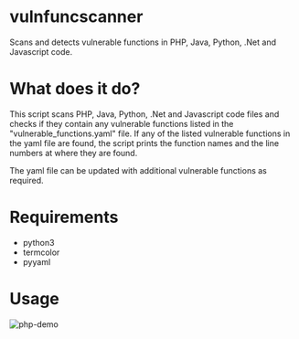 # vulnfuncscanner
Scans and detects vulnerable functions in PHP, Java, Python, .Net and Javascript code.

# What does it do?
This script scans PHP, Java, Python, .Net and Javascript code files and checks if they contain any vulnerable functions listed in the "vulnerable_functions.yaml" file. If any of the listed vulnerable functions in the yaml file are found, the script prints the function names and the line numbers at where they are found.

The yaml file can be updated with additional vulnerable functions as required.

# Requirements
* python3
* termcolor
* pyyaml

# Usage
![php-demo](https://user-images.githubusercontent.com/7432727/215356287-32e8b089-2c1e-429f-8261-42cc39478ff8.png)


